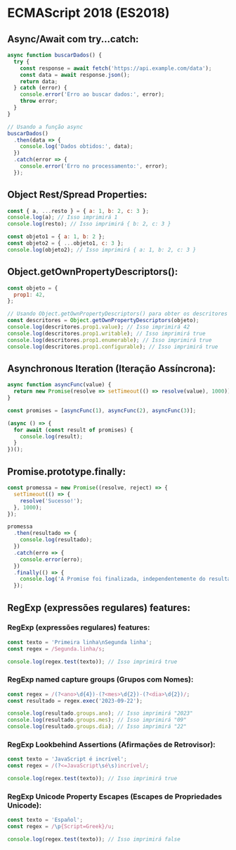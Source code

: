 # ECMAScript 2018 (ES2018)

## Async/Await com try...catch:
```javascript
async function buscarDados() {
  try {
    const response = await fetch('https://api.example.com/data');
    const data = await response.json();
    return data;
  } catch (error) {
    console.error('Erro ao buscar dados:', error);
    throw error;
  }
}

// Usando a função async
buscarDados()
  .then(data => {
    console.log('Dados obtidos:', data);
  })
  .catch(error => {
    console.error('Erro no processamento:', error);
  });
```

## Object Rest/Spread Properties:
```javascript
const { a, ...resto } = { a: 1, b: 2, c: 3 };
console.log(a); // Isso imprimirá 1
console.log(resto); // Isso imprimirá { b: 2, c: 3 }

const objeto1 = { a: 1, b: 2 };
const objeto2 = { ...objeto1, c: 3 };
console.log(objeto2); // Isso imprimirá { a: 1, b: 2, c: 3 }
```

## Object.getOwnPropertyDescriptors():
```javascript
const objeto = {
  prop1: 42,
};

// Usando Object.getOwnPropertyDescriptors() para obter os descritores de propriedade
const descritores = Object.getOwnPropertyDescriptors(objeto);
console.log(descritores.prop1.value); // Isso imprimirá 42
console.log(descritores.prop1.writable); // Isso imprimirá true
console.log(descritores.prop1.enumerable); // Isso imprimirá true
console.log(descritores.prop1.configurable); // Isso imprimirá true
```

## Asynchronous Iteration (Iteração Assíncrona):
```javascript
async function asyncFunc(value) {
  return new Promise(resolve => setTimeout(() => resolve(value), 1000));
}

const promises = [asyncFunc(1), asyncFunc(2), asyncFunc(3)];

(async () => {
  for await (const result of promises) {
    console.log(result);
  }
})();
```

## Promise.prototype.finally:
```javascript
const promessa = new Promise((resolve, reject) => {
  setTimeout(() => {
    resolve('Sucesso!');
  }, 1000);
});

promessa
  .then(resultado => {
    console.log(resultado);
  })
  .catch(erro => {
    console.error(erro);
  })
  .finally(() => {
    console.log('A Promise foi finalizada, independentemente do resultado.');
  });
```

## RegExp (expressões regulares) features:

### RegExp (expressões regulares) features:
```javascript
const texto = 'Primeira linha\nSegunda linha';
const regex = /Segunda.linha/s;

console.log(regex.test(texto)); // Isso imprimirá true
```

### RegExp named capture groups (Grupos com Nomes):
```javascript
const regex = /(?<ano>\d{4})-(?<mes>\d{2})-(?<dia>\d{2})/;
const resultado = regex.exec('2023-09-22');

console.log(resultado.groups.ano); // Isso imprimirá "2023"
console.log(resultado.groups.mes); // Isso imprimirá "09"
console.log(resultado.groups.dia); // Isso imprimirá "22"
```

### RegExp Lookbehind Assertions (Afirmações de Retrovisor):
```javascript
const texto = 'JavaScript é incrível';
const regex = /(?<=JavaScript\sé\s)incrível/;

console.log(regex.test(texto)); // Isso imprimirá true
```

### RegExp Unicode Property Escapes (Escapes de Propriedades Unicode):
```javascript
const texto = 'Español';
const regex = /\p{Script=Greek}/u;

console.log(regex.test(texto)); // Isso imprimirá false
```


